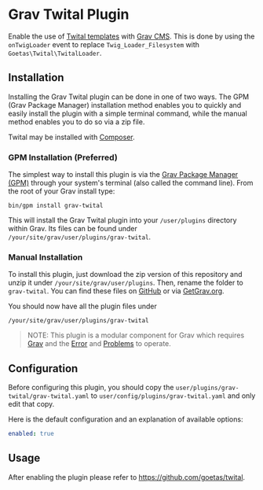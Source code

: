 # Grav Twital Plugin

Enable the use of [Twital templates](https://github.com/goetas/twital) with [Grav CMS](http://github.com/getgrav/grav). This is done by using the `onTwigLoader` event to replace `Twig_Loader_Filesystem` with `Goetas\Twital\TwitalLoader`.

## Installation

Installing the Grav Twital plugin can be done in one of two ways. The GPM (Grav Package Manager) installation method enables you to quickly and easily install the plugin with a simple terminal command, while the manual method enables you to do so via a zip file.

Twital may be installed with [Composer](https://getcomposer.org).

### GPM Installation (Preferred)

The simplest way to install this plugin is via the [Grav Package Manager (GPM)](http://learn.getgrav.org/advanced/grav-gpm) through your system's terminal (also called the command line).  From the root of your Grav install type:

    bin/gpm install grav-twital

This will install the Grav Twital plugin into your `/user/plugins` directory within Grav. Its files can be found under `/your/site/grav/user/plugins/grav-twital`.

### Manual Installation

To install this plugin, just download the zip version of this repository and unzip it under `/your/site/grav/user/plugins`. Then, rename the folder to `grav-twital`. You can find these files on [GitHub](https://github.com/tsnorri/grav-plugin-twital) or via [GetGrav.org](http://getgrav.org/downloads/plugins#extras).

You should now have all the plugin files under

    /your/site/grav/user/plugins/grav-twital
	
> NOTE: This plugin is a modular component for Grav which requires [Grav](http://github.com/getgrav/grav) and the [Error](https://github.com/getgrav/grav-plugin-error) and [Problems](https://github.com/getgrav/grav-plugin-problems) to operate.

## Configuration

Before configuring this plugin, you should copy the `user/plugins/grav-twital/grav-twital.yaml` to `user/config/plugins/grav-twital.yaml` and only edit that copy.

Here is the default configuration and an explanation of available options:

```yaml
enabled: true
```

## Usage

After enabling the plugin please refer to <https://github.com/goetas/twital>.
